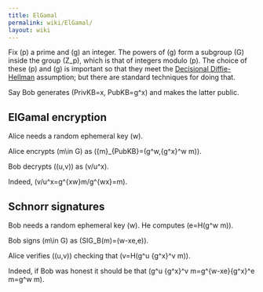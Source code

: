 ```yaml
---
title: ElGamal
permalink: wiki/ElGamal/
layout: wiki
---
```


Fix \(p\) a prime and \(g\) an integer. The powers of \(g\) form a
subgroup \(G\) inside the group \(Z_p\), which is that of integers
modulo \(p\). The choice of these \(p\) and \(g\) is important so that
they meet the [Decisional
Diffie-Hellman](http://en.wikipedia.org/wiki/Decisional_Diffie%E2%80%93Hellman_assumption)
assumption; but there are standard techniques for doing that.

Say Bob generates \(PrivKB=x, PubKB=g^x\) and makes the latter public.

ElGamal encryption
------------------

Alice needs a random ephemeral key \(w\).

  
Alice encrypts \(m\in G\) as \(\{m\}_{PubKB}=(g^w,{g^x}^w m)\).

Bob decrypts \((u,v)\) as \(v/u^x\).

Indeed, \(v/u^x=g^{xw}m/g^{wx}=m\).

Schnorr signatures
------------------

Bob needs a random ephemeral key \(w\). He computes \(e=H(g^w m)\).

  
Bob signs \(m\in G\) as \(SIG_B(m)=(w-xe,e)\).

Alice verifies \((u,v)\) checking that \(v=H(g^u {g^x}^v m)\).

Indeed, if Bob was honest it should be that
\(g^u {g^x}^v m=g^{w-xe}{g^x}^e m=g^w m\).


